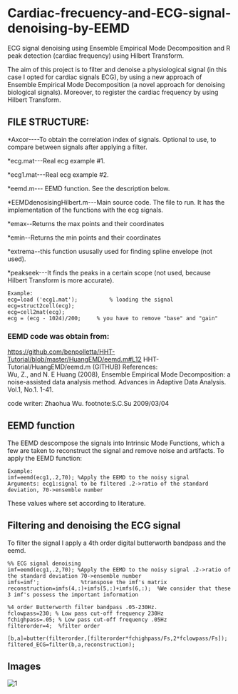 # Cardiac-frecuency-and-ECG-signal-denoising-by-EEMD
ECG signal denoising using Ensemble Empirical Mode Decomposition and R peak detection (cardiac frequency) using Hilbert Transform.

The aim of this project is to filter and denoise a physiological signal (in this case I opted for cardiac signals ECG), by using a new approach of Ensemble Empirical Mode Decomposition (a novel approach for denoising biological signals). Moreover, to register the cardiac frequency by using Hilbert Transform.


## FILE STRUCTURE:

*Axcor----To obtain the correlation index of signals. Optional to use, to compare between signals after applying a filter.

*ecg.mat---Real ecg example #1.

*ecg1.mat---Real ecg example #2.

*eemd.m--- EEMD function. See the description below.

*EEMDdenosisingHilbert.m---Main source code. The file to run. It has the implementation of the functions with the ecg signals.

*emax--Returns the  max points and their coordinates

*emin--Returns the  min points and their coordinates

*extrema--this function ususally used for finding spline envelope (not used).

*peakseek---It finds the peaks in a certain scope (not used, because Hilbert Transform is more accurate).

```
Example:
ecg=load ('ecg1.mat');          % loading the signal 
ecg=struct2cell(ecg);
ecg=cell2mat(ecg);
ecg = (ecg - 1024)/200;     % you have to remove "base" and "gain"
```

### EEMD code was obtain from:

https://github.com/benpolletta/HHT-Tutorial/blob/master/HuangEMD/eemd.m#L12
HHT-Tutorial/HuangEMD/eemd.m  (GITHUB)
 References:   
  Wu, Z., and N. E Huang (2008), 
  Ensemble Empirical Mode Decomposition: a noise-assisted data analysis method. 
  Advances in Adaptive Data Analysis. Vol.1, No.1. 1-41.  

 code writer: Zhaohua Wu. 
 footnote:S.C.Su 2009/03/04

## EEMD function

The EEMD descompose the signals into Intrinsic Mode Functions, which a few are taken to reconstruct the signal and remove noise and artifacts.
To apply the EEMD function:
```
Example:
imf=eemd(ecg1,.2,70); %Apply the EEMD to the noisy signal 
Arguments: ecg1:signal to be filtered .2->ratio of the standard deviation, 70->ensemble number
```
These values where set according to literature.

## Filtering and denoising the ECG signal
To filter the signal I apply a 4th order digital butterworth bandpass and the eemd.
```
%% ECG signal denoising
imf=eemd(ecg1,.2,70); %Apply the EEMD to the noisy signal .2->ratio of the standard deviation 70->ensemble number
imfs=imf';             %transpose the imf's matrix
reconstruction=imfs(4,:)+imfs(5,:)+imfs(6,:);  %We consider that these 3 imf's possess the important information

%4 order Butterworth filter bandpass .05-230Hz. 
fclowpass=230; % Low pass cut-off frequency 230Hz
fchighpass=.05; % Low pass cut-off frequency .05Hz
filterorder=4;  %filter order

[b,a]=butter(filterorder,[filterorder*fchighpass/Fs,2*fclowpass/Fs]);
filtered_ECG=filter(b,a,reconstruction);
```
## Images
![1](https://user-images.githubusercontent.com/39096829/41690596-e78f25bc-74bb-11e8-8c8f-d1ddb0ae33d8.PNG) 
